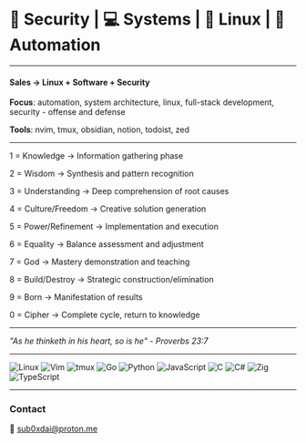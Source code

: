 
# 🔐 Security | 💻 Systems | 🐧 Linux | 🤖 Automation 
---

#### Sales → Linux + Software + Security

**Focus**: automation, system architecture, linux, full-stack development, security - offense and defense

**Tools**: nvim, tmux, obsidian, notion, todoist, zed

  ------
  
1 = Knowledge → Information gathering phase

2 = Wisdom → Synthesis and pattern recognition

3 = Understanding → Deep comprehension of root causes

4 = Culture/Freedom → Creative solution generation

5 = Power/Refinement → Implementation and execution

6 = Equality → Balance assessment and adjustment

7 = God → Mastery demonstration and teaching

8 = Build/Destroy → Strategic construction/elimination

9 = Born → Manifestation of results

0 = Cipher → Complete cycle, return to knowledge

------




_"As he thinketh in his heart, so is he" - Proverbs 23:7_


---

![Linux](https://img.shields.io/badge/Linux-FCC624?style=for-the-badge&logo=linux&logoColor=black)
![Vim](https://img.shields.io/badge/VIM-%2311AB00.svg?style=for-the-badge&logo=vim&logoColor=white)
![tmux](https://img.shields.io/badge/tmux-1BB91F?style=for-the-badge&logo=tmux&logoColor=white)
![Go](https://img.shields.io/badge/go-%2300ADD8.svg?style=for-the-badge&logo=go&logoColor=white)
![Python](https://img.shields.io/badge/python-3670A0?style=for-the-badge&logo=python&logoColor=ffdd54)
![JavaScript](https://img.shields.io/badge/javascript-%23323330.svg?style=for-the-badge&logo=javascript&logoColor=%23F7DF1E)
![C](https://img.shields.io/badge/c-%2300599C.svg?style=for-the-badge&logo=c&logoColor=white)
![C#](https://img.shields.io/badge/c%23-%23239120.svg?style=for-the-badge&logo=csharp&logoColor=white)
![Zig](https://img.shields.io/badge/zig-%23F7A41D.svg?style=for-the-badge&logo=zig&logoColor=white)
![TypeScript](https://img.shields.io/badge/typescript-%23007ACC.svg?style=for-the-badge&logo=typescript&logoColor=white)


---
### Contact

📧 [sub0xdai@proton.me](mailto:sub0xdai@proton.me)










                        
